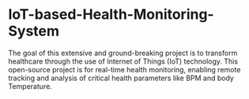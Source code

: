 # IoT-based-Health-Monitoring-System
The goal of this extensive and ground-breaking project is to transform healthcare through the use of Internet of Things (IoT) technology. This open-source project is for real-time health monitoring, enabling remote tracking and analysis of critical health parameters like BPM and body Temperature.
